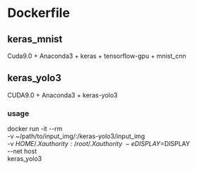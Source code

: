 # Dockerfile
## keras_mnist
Cuda9.0 + Anaconda3 + keras + tensorflow-gpu + mnist_cnn

## keras_yolo3
CUDA9.0 + Anaconda3 + keras-yolo3<br>

### usage
docker run -it --rm \
-v ~/path/to/input_img/:/keras-yolo3/input_img \
-v $HOME/.Xauthority:/root/.Xauthority \
-e DISPLAY=$DISPLAY \
--net host \
keras_yolo3
